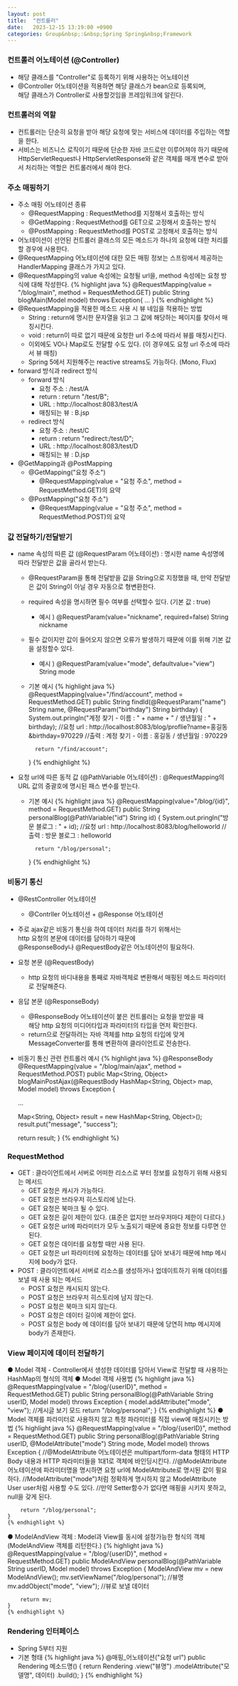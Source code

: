 ```yaml
---
layout: post
title:  "컨트롤러"
date:   2023-12-15 13:19:00 +0900
categories: Group&nbsp;:&nbsp;Spring Spring&nbsp;Framework
---
```


### 컨트롤러 어노테이션 (@Controller)

-  해당 클래스를 "Controller"로 등록하기 위해 사용하는 어노테이션
-  @Controller 어노테이션을 적용하면 해당 클래스가 bean으로 등록되며,  
해당 클래스가 Controller로 사용할것임을 프레임워크에 알린다.

### 컨트롤러의 역할

- 컨트롤러는 단순히 요청을 받아 해당 요청에 맞는 서비스에 데이터를 주입하는 역할을 한다.
- 서비스는 비즈니스 로직이기 때문에 단순한 자바 코드로만 이루어져야 하기 때문에  
HttpServletRequest나 HttpServletResponse와 같은 객체를 매개 변수로 받아서 처리하는 역할은 컨트롤러에서 해야 한다.

### 주소 매핑하기

- 주소 매핑 어노테이션 종류
    - @RequestMapping : RequestMethod를 지정해서 호출하는 방식
    - @GetMapping : RequestMethod를 GET으로 고정해서 호출하는 방식
    - @PostMapping : RequestMethod를 POST로 고정해서 호출하는 방식
- 어노테이션이 선언된 컨트롤러 클래스의 모든 메소드가 하나의 요청에 대한 처리를 할 경우에 사용한다.
- @RequestMapping 어노테이션에 대한 모든 매핑 정보는 스프링에서 제공하는 HandlerMapping 클래스가 가지고 있다.
- @RequestMapping의 value 속성에는 요청될 url을, method 속성에는 요청 방식에 대해 작성한다.
    {% highlight java %}
        @RequestMapping(value = "/blog/main", method = RequestMethod.GET)
        public String blogMain(Model model) throws Exception{ ... }
    {% endhighlight %}
- @RequestMapping을 적용한 메소드 사용 시 뷰 네임을 적용하는 방법
    - String : return에 명시한 문자열을 읽고 그 값에 해당하는 페이지를 찾아서 매칭시킨다.
    - void : return이 따로 없기 때문에 요청한 url 주소에 따라서 뷰를 매칭시킨다.
    - 이외에도 VO나 Map로도 전달할 수도 있다. (이 경우에도 요청 url 주소에 따라서 뷰 매칭)
    - Spring 5에서 지원해주는 reactive streams도 가능하다. (Mono, Flux)
- forward 방식과 redirect 방식
    - forward 방식
        - 요청 주소 : /test/A
        - return : return "/test/B";
        - URL : http://localhost:8083/test/A
        - 매칭되는 뷰 : B.jsp
    - redirect 방식
        - 요청 주소 : /test/C
        - return : return "redirect:/test/D";
        - URL : http://localhost:8083/test/D
        - 매칭되는 뷰 : D.jsp
- @GetMapping과 @PostMapping
    - @GetMapping("요청 주소")
        - @RequestMapping(value = "요청 주소", method = RequestMethod.GET)의 요약
    - @PostMapping("요청 주소")
        - @RequestMapping(value = "요청 주소", method = RequestMethod.POST)의 요약

### 값 전달하기/전달받기

- name 속성의 따른 값 (@RequestParam 어노테이션) : 명시한 name 속성명에 따라 전달받은 값을 골라서 받는다.
    - @RequestParam을 통해 전달받을 값을 String으로 지정했을 때, 만약 전달받은 값이 String이 아닐 경우 자동으로 형변환한다.
    - required 속성을 명시하면 필수 여부를 선택할수 있다. (기본 값 : true)
        - 예시 ) @RequestParam(value="nickname", required=false) String nickname
    - 필수 값이지만 값이 들어오지 않으면 오류가 발생하기 때문에 이를 위해 기본 값을 설정할수 있다.
        - 예시 ) @RequestParam(value="mode", defaultvalue="view") String mode
    - 기본 예시
        {% highlight java %}
        @RequestMapping(value="/find/account", method = RequestMethod.GET)
        public String findId(@RequestParam("name") String name, @RequestParam("birthday") String birthday) {
            System.out.pringln("계정 찾기 - 이름 : " + name + " / 생년월일 : " + birthday);
            //요청 url : http://localhost:8083/blog/proflie?name=홍길동&birthday=970229
            //출력 : 계정 찾기 - 이름 : 홍길동 / 생년월일 : 970229
            
            return "/find/account";
        }
        {% endhighlight %}
- 요청 url에 따른 동적 값 (@PathVariable 어노테이션) : @RequestMapping의 URL 값의 중괄호에 명시된 패스 변수를 받는다.
    - 기본 예시
        {% highlight java %}
        @RequestMapping(value="/blog/{id}", method = RequestMethod.GET)
        public String personalBlog(@PathVariable("id") String id) {
            System.out.pringln("방문 블로그 : " + id);
            //요청 url : http://localhost:8083/blog/helloworld
            //출력 : 방문 블로그 : helloworld

            return "/blog/personal";
        }
        {% endhighlight %}

### 비동기 통신

- @RestController 어노테이션
    - @Contrller 어노테이션 + @Response 어노테이션
- 주로 ajax같은 비동기 통신을 하여 데이터 처리를 하기 위해서는  
http 요청의 본문에 데이터를 담아하기 때문에  
@ResponseBody나  @RequestBody같은 어노테이션이 필요하다.
- 요청 본문 (@RequestBody)
    - http 요청의 바디내용을 통째로 자바객체로 변환해서 매핑된 메소드 파라미터로 전달해준다.
- 응답 본문 (@ResponseBody)
    - @ResponseBody 어노테이션이 붙은 컨트롤러는 요청을 받았을 때  
    해당 http 요청의 미디어타입과 파라미터의 타입을 먼저 확인한다.
    - return으로 전달하려는 자바 객체를 http 요청의 타입에 맞게  
    MessageConverter를 통해 변환하여 클라이언트로 전송한다.
- 비동기 통신 관련 컨트롤러 예시
{% highlight java %}
@ResponseBody
@RequestMapping(value = "/blog/main/ajax", method = RequestMethod.POST)
public Map<String, Object> blogMainPostAjax(@RequestBody HashMap<String, Object> map,  Model model) throws Exception {

    ...

    Map<String, Object> result = new HashMap<String, Object>();
    result.put("message", "success");

    return result;
}
{% endhighlight %}

### RequestMethod

- GET : 클라이언트에서 서버로 어떠한 리소스로 부터 정보를 요청하기 위해 사용되는 메서드
    - GET 요청은 캐시가 가능하다.
    - GET 요청은 브라우저 히스토리에 남는다.
    - GET 요청은 북마크 될 수 있다.
    - GET 요청은 길이 제한이 있다. (표준은 없지만 브라우저마다 제한이 다르다.)
    - GET 요청은 url에 파라미터가 모두 노출되기 때문에 중요한 정보를 다루면 안된다.
    - GET 요청은 데이터를 요청할 때만 사용 된다.
    - GET 요청은 url 파라미터에 요청하는 데이터를 담아 보내기 때문에 http 메시지에 body가 없다.
- POST : 클라이언트에서 서버로 리소스를 생성하거나 업데이트하기 위해 데이터를 보낼 때 사용 되는 메서드
    - POST 요청은 캐시되지 않는다.
    - POST 요청은 브라우저 히스토리에 남지 않는다.
    - POST 요청은 북마크 되지 않는다.
    - POST 요청은 데이터 길이에 제한이 없다.
    - POST 요청은 body 에 데이터를 담아 보내기 때문에 당연히 http 메시지에 body가 존재한다.

### View 페이지에 데이터 전달하기

● Model 객체
    - Controller에서 생성한 데이터를 담아서 View로 전달할 때 사용하는 HashMap의 형식의 객체
● Model 객체 사용법
    {% highlight java %}
    @RequestMapping(value = "/blog/{userID}", method = RequestMethod.GET)
    public String personalBlog(@PathVariable String userID, Model model) throws Exception {
        model.addAttribute("mode", "view"); //게시글 보기 모드
        return "/blog/personal";
    }
    {% endhighlight %}
● Model 객체를 파라미터로 사용하지 않고 특정 파라미터를 직접 view에 매칭시키는 방법
    {% highlight java %}
    @RequestMapping(value = "/blog/{userID}", method = RequestMethod.GET)
    public String personalBlog(@PathVariable String userID, @ModelAttribute("mode") String mode, Model model) throws Exception {
        //@ModelAttribute 어노테이션은 multipart/form-data 형태의 HTTP Body 내용과 HTTP 파라미터들을 1대1로 객체에 바인딩시킨다.
        //@ModelAttribute 어노테이션에 파라미터명을 명시하면 요청 url에 ModelAttribute로 명시된 값이 필요하다.
        //ModelAttribute("mode")처럼 정확하게 명시하지 않고 ModelAttribute User user처럼 사용할 수도 있다.
        //만약 Setter함수가 없다면 매핑을 시키지 못하고, null을 갖게 된다.

        return "/blog/personal";
    }
    {% endhighlight %}
● ModelAndView 객체 : Model과 View를 동시에 설정가능한 형식의 객체 (ModelAndView 객체를 리턴한다.)
    {% highlight java %}
    @RequestMapping(value = "/blog/{userID}", method = RequestMethod.GET)
    public ModelAndView personalBlog(@PathVariable String userID, Model model) throws Exception {
        ModelAndView mv = new ModelAndView();
        mv.setViewName("/blog/personal"); //뷰명
        mv.addObject("mode", "view"); //뷰로 보낼 데이터

        return mv;
    }
    {% endhighlight %}

### Rendering 인터페이스

- Spring 5부터 지원
- 기본 형태
    {% highlight java %}
    @매핑_어노테이션("요청 url")
    public Rendering 메소드명() {
        return Rendering
            .view("뷰명")
            .modelAttribute("모델명", 데이터)
            .build();
    }
    {% endhighlight %}